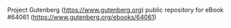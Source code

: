 Project Gutenberg (https://www.gutenberg.org) public repository for eBook #64061 (https://www.gutenberg.org/ebooks/64061)
